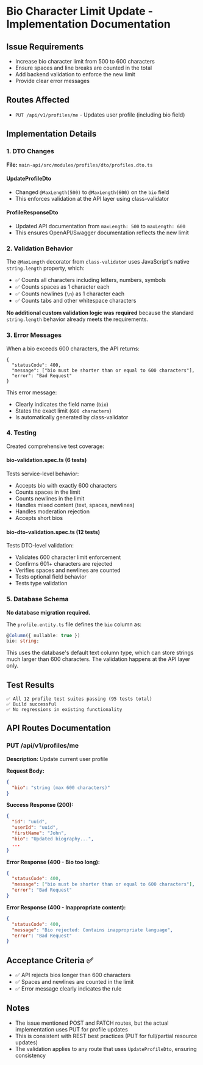 # Bio Character Limit Update - Implementation Documentation

## Issue Requirements
- Increase bio character limit from 500 to 600 characters
- Ensure spaces and line breaks are counted in the total
- Add backend validation to enforce the new limit
- Provide clear error messages

## Routes Affected
- `PUT /api/v1/profiles/me` - Updates user profile (including bio field)

## Implementation Details

### 1. DTO Changes
**File:** `main-api/src/modules/profiles/dto/profiles.dto.ts`

#### UpdateProfileDto
- Changed `@MaxLength(500)` to `@MaxLength(600)` on the `bio` field
- This enforces validation at the API layer using class-validator

#### ProfileResponseDto
- Updated API documentation from `maxLength: 500` to `maxLength: 600`
- This ensures OpenAPI/Swagger documentation reflects the new limit

### 2. Validation Behavior
The `@MaxLength` decorator from `class-validator` uses JavaScript's native `string.length` property, which:
- ✅ Counts all characters including letters, numbers, symbols
- ✅ Counts spaces as 1 character each
- ✅ Counts newlines (`\n`) as 1 character each
- ✅ Counts tabs and other whitespace characters

**No additional custom validation logic was required** because the standard `string.length` behavior already meets the requirements.

### 3. Error Messages
When a bio exceeds 600 characters, the API returns:
```
{
  "statusCode": 400,
  "message": ["bio must be shorter than or equal to 600 characters"],
  "error": "Bad Request"
}
```

This error message:
- Clearly indicates the field name (`bio`)
- States the exact limit (`600 characters`)
- Is automatically generated by class-validator

### 4. Testing
Created comprehensive test coverage:

#### bio-validation.spec.ts (6 tests)
Tests service-level behavior:
- Accepts bio with exactly 600 characters
- Counts spaces in the limit
- Counts newlines in the limit
- Handles mixed content (text, spaces, newlines)
- Handles moderation rejection
- Accepts short bios

#### bio-dto-validation.spec.ts (12 tests)
Tests DTO-level validation:
- Validates 600 character limit enforcement
- Confirms 601+ characters are rejected
- Verifies spaces and newlines are counted
- Tests optional field behavior
- Tests type validation

### 5. Database Schema
**No database migration required.**

The `profile.entity.ts` file defines the `bio` column as:
```typescript
@Column({ nullable: true })
bio: string;
```

This uses the database's default text column type, which can store strings much larger than 600 characters. The validation happens at the API layer only.

## Test Results
```
✅ All 12 profile test suites passing (95 tests total)
✅ Build successful
✅ No regressions in existing functionality
```

## API Routes Documentation

### PUT /api/v1/profiles/me
**Description:** Update current user profile

**Request Body:**
```json
{
  "bio": "string (max 600 characters)"
}
```

**Success Response (200):**
```json
{
  "id": "uuid",
  "userId": "uuid",
  "firstName": "John",
  "bio": "Updated biography...",
  ...
}
```

**Error Response (400 - Bio too long):**
```json
{
  "statusCode": 400,
  "message": ["bio must be shorter than or equal to 600 characters"],
  "error": "Bad Request"
}
```

**Error Response (400 - Inappropriate content):**
```json
{
  "statusCode": 400,
  "message": "Bio rejected: Contains inappropriate language",
  "error": "Bad Request"
}
```

## Acceptance Criteria ✅
- ✅ API rejects bios longer than 600 characters
- ✅ Spaces and newlines are counted in the limit
- ✅ Error message clearly indicates the rule

## Notes
- The issue mentioned POST and PATCH routes, but the actual implementation uses PUT for profile updates
- This is consistent with REST best practices (PUT for full/partial resource updates)
- The validation applies to any route that uses `UpdateProfileDto`, ensuring consistency
